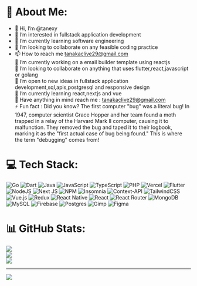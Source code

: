 # 💫 About Me:
- 👋 Hi, I’m @tanexy
- 👀 I’m interested in fullstack application development
- 🌱 I’m currently learning software engineering
- 💞️ I’m looking to collaborate on any feasible coding practice
- 📫 How to reach me tanakaclive29@gmail.com<br>
🔭 I’m currently working on a email builder template using reactjs<br>👯 I’m looking to collaborate on anything that uses flutter,react,javascript or golang<br>🤝 I’m open to new ideas in fullstack application development,sql,apis,postgresql and responsive design<br>🌱 I’m currently learning react,nextjs and vue<br>💬 Have anything in mind reach me :  tanakaclive29@gmail.com<br>⚡ Fun fact : Did you know? The first computer "bug" was a literal bug! In 1947, computer scientist Grace Hopper and her team found a moth trapped in a relay of the Harvard Mark II computer, causing it to malfunction. They removed the bug and taped it to their logbook, marking it as the "first actual case of bug being found." This is where the term "debugging" comes from!


# 💻 Tech Stack:
 ![Go](https://img.shields.io/badge/go-%2300ADD8.svg?style=for-the-badge&logo=go&logoColor=white) ![Dart](https://img.shields.io/badge/dart-%230175C2.svg?style=for-the-badge&logo=dart&logoColor=white) ![Java](https://img.shields.io/badge/java-%23ED8B00.svg?style=for-the-badge&logo=openjdk&logoColor=white) ![JavaScript](https://img.shields.io/badge/javascript-%23323330.svg?style=for-the-badge&logo=javascript&logoColor=%23F7DF1E) ![TypeScript](https://img.shields.io/badge/typescript-%23007ACC.svg?style=for-the-badge&logo=typescript&logoColor=white) ![PHP](https://img.shields.io/badge/php-%23777BB4.svg?style=for-the-badge&logo=php&logoColor=white) ![Vercel](https://img.shields.io/badge/vercel-%23000000.svg?style=for-the-badge&logo=vercel&logoColor=white) ![Flutter](https://img.shields.io/badge/Flutter-%2302569B.svg?style=for-the-badge&logo=Flutter&logoColor=white) ![NodeJS](https://img.shields.io/badge/node.js-6DA55F?style=for-the-badge&logo=node.js&logoColor=white) ![Next JS](https://img.shields.io/badge/Next-black?style=for-the-badge&logo=next.js&logoColor=white) ![NPM](https://img.shields.io/badge/NPM-%23CB3837.svg?style=for-the-badge&logo=npm&logoColor=white) ![Insomnia](https://img.shields.io/badge/Insomnia-black?style=for-the-badge&logo=insomnia&logoColor=5849BE) ![Context-API](https://img.shields.io/badge/Context--Api-000000?style=for-the-badge&logo=react) ![TailwindCSS](https://img.shields.io/badge/tailwindcss-%2338B2AC.svg?style=for-the-badge&logo=tailwind-css&logoColor=white) ![Vue.js](https://img.shields.io/badge/vue.js-%2335495e.svg?style=for-the-badge&logo=vuedotjs&logoColor=%234FC08D) ![Redux](https://img.shields.io/badge/redux-%23593d88.svg?style=for-the-badge&logo=redux&logoColor=white) ![React Native](https://img.shields.io/badge/react_native-%2320232a.svg?style=for-the-badge&logo=react&logoColor=%2361DAFB) ![React](https://img.shields.io/badge/react-%2320232a.svg?style=for-the-badge&logo=react&logoColor=%2361DAFB) ![React Router](https://img.shields.io/badge/React_Router-CA4245?style=for-the-badge&logo=react-router&logoColor=white) ![MongoDB](https://img.shields.io/badge/MongoDB-%234ea94b.svg?style=for-the-badge&logo=mongodb&logoColor=white) ![MySQL](https://img.shields.io/badge/mysql-4479A1.svg?style=for-the-badge&logo=mysql&logoColor=white) ![Firebase](https://img.shields.io/badge/firebase-a08021?style=for-the-badge&logo=firebase&logoColor=ffcd34) ![Postgres](https://img.shields.io/badge/postgres-%23316192.svg?style=for-the-badge&logo=postgresql&logoColor=white) ![Gimp](https://img.shields.io/badge/Gimp-657D8B?style=for-the-badge&logo=gimp&logoColor=FFFFFF) ![Figma](https://img.shields.io/badge/figma-%23F24E1E.svg?style=for-the-badge&logo=figma&logoColor=white) 
# 📊 GitHub Stats:
![](https://github-readme-stats.vercel.app/api?username=tanexy&theme=dark&hide_border=false&include_all_commits=true&count_private=true)<br/>
![](https://github-readme-streak-stats.herokuapp.com/?user=tanexy&theme=dark&hide_border=false)<br/>
![](https://github-readme-stats.vercel.app/api/top-langs/?username=tanexy&theme=dark&hide_border=false&include_all_commits=true&count_private=true&layout=compact)

---
[![](https://visitcount.itsvg.in/api?id=tanexy&icon=0&color=0)](https://visitcount.itsvg.in)

<!-- Proudly created with GPRM ( https://gprm.itsvg.in ) -->
<!---
tanexy/tanexy is a ✨ special ✨ repository because its `README.md` (this file) appears on your GitHub profile.
You can click the Preview link to take a look at your changes.
--->
